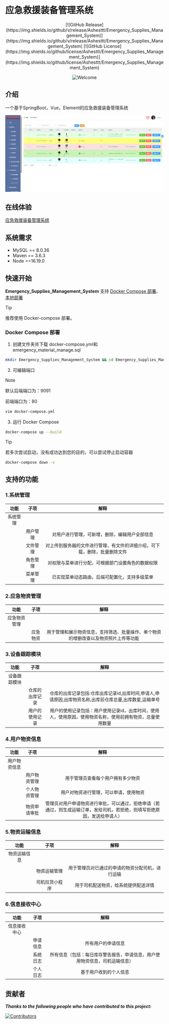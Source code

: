 # 应急救援装备管理系统
<div align="center">
[![GitHub Release](https://img.shields.io/github/v/release/Ashesttt/Emergency_Supplies_Management_System)](https://img.shields.io/github/v/release/Ashesttt/Emergency_Supplies_Management_System)
[![GitHub License](https://img.shields.io/github/license/Ashesttt/Emergency_Supplies_Management_System)](https://img.shields.io/github/license/Ashesttt/Emergency_Supplies_Management_System)

![Welcome](https://img.shields.io/badge/contributions-welcome-brightgreen.svg?style=flat)
</div>

## 介绍

一个基于SpringBoot，Vue，Element的应急救援装备管理系统

![show_emergency_system](https://github.com/Ashesttt/Ashesttt.github.io/blob/main/images/show_emergency_system.png?raw=true)



## 在线体验

[应急救援装备管理系统](http://47.92.99.199:8080/login)

## 系统需求

- MySQL == 8.0.36
- Maven == 3.6.3
- Node ==16.19.0

## 快速开始

**Emergency_Supplies_Management_System**  支持  [Docker Compose 部署](#docker-compose-部署)、[本地部署](./docs/development.md#本地部署)

> [!TIP]
> 推荐使用 Docker-compose 部署。

### Docker Compose 部署 

1. 创建文件夹并下载 docker-compose.yml和emergency_material_manage.sql

```bash
mkdir Emergency_Supplies_Management_System && cd Emergency_Supplies_Management_System && curl -O https://cdn.jsdelivr.net/gh/Ashesttt/Emergency_Supplies_Management_System@Emergency_Material_Manage_System/docker-compose.yml -O https://cdn.jsdelivr.net/gh/Ashesttt/Emergency_Supplies_Management_System@Emergency_Material_Manage_System/emergency_material_manage.sql

```

2. 可编辑端口

> [!NOTE]
> 默认后端端口为：9091
>
> 前端端口为：80

```bash
vim docker-compose.yml
```

3. 运行 Docker Compose

```bash
docker-compose up --build
```
> [!TIP]
>
> 若多次尝试启动，没有成功达到您的目的，可以尝试停止启动容器

```bash
docker-compose down -v
```




## 支持的功能

### 1.系统管理

|   功能   |   子项   |                             解释                             |
| :------: | :------: | :----------------------------------------------------------: |
| 系统管理 |          |                                                              |
|          | 用户管理 |        对用户进行管理，可新增，删除，编辑用户全部信息        |
|          | 文件管理 | 对上传到服务器的文件进行管理，有文件的详细介绍，可下载，删除，批量删除文件 |
|          | 角色管理 |      对权限与菜单进行分配，可根据部门设置角色的数据权限      |
|          | 菜单管理 |        已实现菜单动态路由，后端可配置化，支持多级菜单        |



### 2.应急物资管理

|     功能     |   子项   |                             解释                             |
| :----------: | :------: | :----------------------------------------------------------: |
| 应急物资管理 |          |                                                              |
|              | 应急物资 | 用于管理和展示物资信息，支持筛选、批量操作、单个物资的增删改查以及物资照片上传等功能 |



### 3.设备跟踪模块

|     功能     |      子项      |                             解释                             |
| :----------: | :------------: | :----------------------------------------------------------: |
| 设备跟踪模块 |                |                                                              |
|              | 仓库的出库记录 | 仓库的出库记录包括:仓库出库记录id,出库时间,申请人,申请原因,出库物资名称,出库前仓库总量,出库数星,运输单号 |
|              | 用户的使用记录 | 用户的使用记录包括：用户使用记录id，出库时间，使用人，使用原因，使用物资名称，使用前拥有物资，总量使用数量 |



### 4.用户物资信息

|     功能     |     子项     |                             解释                             |
| :----------: | :----------: | :----------------------------------------------------------: |
| 用户物资信息 |              |                                                              |
|              | 用户物资管理 |              用于管理员查看每个用户拥有多少物资              |
|              | 个人物资管理 |            用户对物资进行管理，可以申请，使用物资            |
|              | 物资申请审批 | 管理员对用户申请物资进行审批，可以通过，拒绝申请（若通过，则生成运输订单，发给司机，若拒绝，则填写拒绝原因，发送给申请人） |





### 5.物资运输信息

|     功能     |      子项      |                       解释                       |
| :----------: | :------------: | :----------------------------------------------: |
| 物资运输信息 |                |                                                  |
|              |  物资运输管理  | 用于管理员对已通过的申请的物资分配司机，进行运输 |
|              | 司机拉货小程序 |       用于司机配送物资，给系统提供配送详情       |



### 6.信息接收中心

|     功能     |   子项   |                             解释                             |
| :----------: | :------: | :----------------------------------------------------------: |
| 信息接收中心 |          |                                                              |
|              | 申请信息 |                      所有用户的申请信息                      |
|              | 系统日志 | 所有信息（包括：每日库存警告报告，申请信息，用户使用物资信息，司机运输信息） |
|              | 个人日志 |                    基于用户收到的个人信息                    |


## 贡献者
***Thanks to the following people who have contributed to this project:***

[![Contributors](https://contrib.rocks/image?repo=Ashesttt/Emergency_Supplies_Management_System)](https://github.com/Ashesttt/Emergency_Supplies_Management_System/graphs/contributors)
